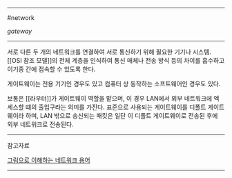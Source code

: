 
---

#network 

*gateway*

---

서로 다른 두 개의 네트워크를 연결하여 서로 통신하기 위해 필요한 기기나 시스템. [[OSI 참조 모델]]의 전체 계층을 인식하여 통신 매체나 전송 방식 등의 차이를 흡수하고 이기종 간에 접속할 수 있도록 한다.

게이트웨이는 전용 기기인 경우도 있고 컴퓨터 상 동작하는 소프트웨어인 경우도 있다.

보통은 [[라우터]]가 게이트웨이 역할을 맡으며, 이 경우 LAN에서 외부 네트워크에 엑세스할 떄의 출입구라는 의미를 가진다. 표준으로 사용되는 게이트웨이를 디폴트 게이트웨이라 하며, LAN 밖으로 송신되는 패킷은 일단 이 디폴트 게이트웨이로 전송된 후에 외부 네트워크로 전송된다.

---

참고자료

[그림으로 이해하는 네트워크 용어](https://product.kyobobook.co.kr/detail/S000001834837)

---